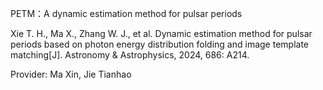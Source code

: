 PETM：A dynamic estimation method for pulsar periods

Xie T. H., Ma X., Zhang W. J., et al. Dynamic estimation method for pulsar periods based on photon energy distribution folding and image template matching[J]. Astronomy & Astrophysics, 2024, 686: A214. 

Provider: Ma Xin, Jie Tianhao
